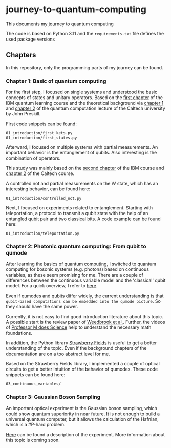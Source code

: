 # journey-to-quantum-computing
This documents my journey to quantum computing

The code is based on Python 3.11 and the `requirements.txt` file defines the used package versions

## Chapters
In this repository, only the programming parts of my journey can be found.

### Chapter 1: Basic of quantum computing
For the first step, I focused on single systems and understood the basic concepts of states and unitary operators.
Based on the [first chapter](https://learning.quantum-computing.ibm.com/course/basics-of-quantum-information/single-systems) of the IBM quantum learning course
and the theoretical background via [chapter 1](http://theory.caltech.edu/~preskill/ph229/notes/chap1.pdf) and [chapter 2](http://theory.caltech.edu/~preskill/ph219/chap2_15.pdf) of the quantum computation lecture of the Caltech university by John Preskill.

First code snippets can be found:
```
01_introduction/first_kets.py
01_introduction/first_states.py
```

Afterward, I focused on multiple systems with partial measurements. An important behavior is the entanglement of qubits. Also interesting is the combination of operators.

This study was mainly based on the [second chapter](https://learning.quantum-computing.ibm.com/course/basics-of-quantum-information/multiple-systems) of the IBM course and [chapter 2](http://theory.caltech.edu/~preskill/ph219/chap2_15.pdf) of the Caltech course.

A controlled not and partial measurements on the W state, which has an interesting behavior, can be found here:
```
01_introduction/controlled_not.py
```

Next, I focused on experiments related to entanglement. Starting with teleportation, a protocol to transmit a qubit state with the help of an entangled qubit pair and two classical bits. A code example can be found here:
```
01_introduction/teleportation.py
```

### Chapter 2: Photonic quantum computing: From qubit to qumode
After learning the basics of quantum computing, I switched to quantum computing for bosonic systems (e.g. photons) based on continuous variables, as these seem promising for me.
There are a couple of differences between the continuous variable model and the 'classical' qubit model. For a quick overview, I refer to [here](https://strawberryfields.ai/photonics/concepts/photonics.html).

Even if qumodes and qubits differ widely, the current understanding is that ``qubit-based computations can be embedded into the qumode picture``. So they should have the same power.

Currently, it is not easy to find good introduction literature about this topic.
A possible start is the review paper of [Weedbrook et al.](https://arxiv.org/abs/1110.3234). Further, the videos of [Professor M does Science](https://www.youtube.com/@ProfessorMdoesScience) help to understand the necessary math foundations.

In addition, the Python library [Strawberry Fields](https://strawberryfields.ai/photonics/) is useful to get a better understanding of the topic. Even if the background chapters of the documentation are on a too abstract level for me.

Based on the Strawberry Fields library, I implemented a couple of optical circuits to get a better intuition of the behavior of qumodes. These code snippets can be found here:
```
03_continuous_variables/
```


### Chapter 3: Gaussian Boson Sampling
An important optical experiment is the Gaussian boson sampling, which could show quantum superiority in near future. It is not enough to build a universal quantum computer, but it allows the calculation of the Hafnian, which is a #P-hard problem.

[Here](https://strawberryfields.ai/photonics/demos/run_gaussian_boson_sampling.html) can be found a description of the experiment.
More information about this topic is coming soon.

